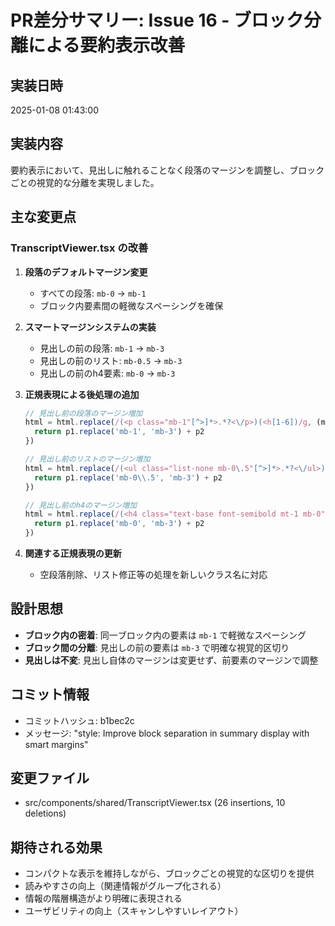 # PR差分サマリー: Issue 16 - ブロック分離による要約表示改善

## 実装日時
2025-01-08 01:43:00

## 実装内容
要約表示において、見出しに触れることなく段落のマージンを調整し、ブロックごとの視覚的な分離を実現しました。

## 主な変更点

### TranscriptViewer.tsx の改善
1. **段落のデフォルトマージン変更**
   - すべての段落: `mb-0` → `mb-1`
   - ブロック内要素間の軽微なスペーシングを確保

2. **スマートマージンシステムの実装**
   - 見出しの前の段落: `mb-1` → `mb-3`
   - 見出しの前のリスト: `mb-0.5` → `mb-3`
   - 見出しの前のh4要素: `mb-0` → `mb-3`

3. **正規表現による後処理の追加**
   ```typescript
   // 見出し前の段落のマージン増加
   html = html.replace(/(<p class="mb-1"[^>]*>.*?<\/p>)(<h[1-6])/g, (match, p1, p2) => {
     return p1.replace('mb-1', 'mb-3') + p2
   })
   
   // 見出し前のリストのマージン増加
   html = html.replace(/(<ul class="list-none mb-0\.5"[^>]*>.*?<\/ul>)(<h[1-6])/g, (match, p1, p2) => {
     return p1.replace('mb-0\\.5', 'mb-3') + p2
   })
   
   // 見出し前のh4のマージン増加
   html = html.replace(/(<h4 class="text-base font-semibold mt-1 mb-0"[^>]*>.*?<\/h4>)(<h[1-3])/g, (match, p1, p2) => {
     return p1.replace('mb-0', 'mb-3') + p2
   })
   ```

4. **関連する正規表現の更新**
   - 空段落削除、リスト修正等の処理を新しいクラス名に対応

## 設計思想
- **ブロック内の密着**: 同一ブロック内の要素は `mb-1` で軽微なスペーシング
- **ブロック間の分離**: 見出しの前の要素は `mb-3` で明確な視覚的区切り
- **見出しは不変**: 見出し自体のマージンは変更せず、前要素のマージンで調整

## コミット情報
- コミットハッシュ: b1bec2c
- メッセージ: "style: Improve block separation in summary display with smart margins"

## 変更ファイル
- src/components/shared/TranscriptViewer.tsx (26 insertions, 10 deletions)

## 期待される効果
- コンパクトな表示を維持しながら、ブロックごとの視覚的な区切りを提供
- 読みやすさの向上（関連情報がグループ化される）
- 情報の階層構造がより明確に表現される
- ユーザビリティの向上（スキャンしやすいレイアウト）